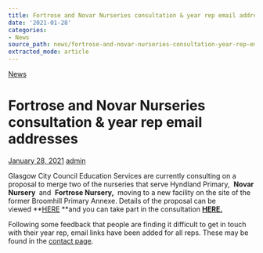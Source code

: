```yaml
---
title: Fortrose and Novar Nurseries consultation & year rep email addresses
date: '2021-01-28'
categories:
- News
source_path: news/fortrose-and-novar-nurseries-consultation-year-rep-email-addresses/index.html
extracted_mode: article
---
```

[News](/news/)

# Fortrose and Novar Nurseries consultation & year rep email addresses

[January 28, 2021](/news/fortrose-and-novar-nurseries-consultation-year-rep-email-addresses/) [admin](author/admin/)

Glasgow City&nbsp;Council&nbsp;Education Services are currently consulting on a proposal to merge two of the nurseries that serve Hyndland Primary,&nbsp; **Novar Nursery&nbsp;** and&nbsp; **Fortrose Nursery,&nbsp;** moving to a new facility on the site of the former Broomhill Primary Annexe. Details of the proposal can be viewed&nbsp;**[HERE](https://www.glasgow.gov.uk/CHttpHandler.ashx?id=51001&p=0)&nbsp;**and you can take part in the consultation **[HERE.](https://www.smartsurvey.co.uk/s/Broomhill/)**

Following some feedback that people are finding it difficult to get in touch with their year rep, email links have been added for all reps. These may be found in the [contact page](contact-us/).
